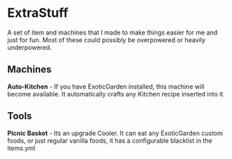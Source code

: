 # ExtraStuff
A set of item and machines that I made to make things easier for me and just for fun.
Most of these could possibly be overpowered or heavily underpowered.

## Machines
**Auto-Kitchen** - If you have ExoticGarden installed, this machine will become available. It automatically crafts any Kitchen recipe inserted into it.

## Tools
**Picnic Basket** - Its an upgrade Cooler. It can eat any ExoticGarden custom foods, or just regular vanilla foods, it has a configurable blacklist in the items.yml